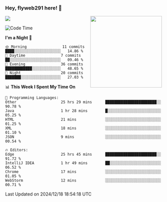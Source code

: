 ### Hey, flyweb291 here! 👋

![](https://metrics.lecoq.io/cherry291?template=classic&config.timezone=Asia%2FShanghai)
<img align='right' src="https://media.giphy.com/media/M9gbBd9nbDrOTu1Mqx/giphy.gif" width="230">
<!-- ![](https://github-readme-stats-ouuan.vercel.app/api?username=flyweb291&theme=dark&show_icons=true) -->

<!--START_SECTION:waka-->
![Code Time](http://img.shields.io/badge/Code%20Time-651%20hrs%2028%20mins-blue)

**I'm a Night 🦉** 

```text
🌞 Morning                11 commits          ████░░░░░░░░░░░░░░░░░░░░░   14.86 % 
🌆 Daytime                7 commits           ██░░░░░░░░░░░░░░░░░░░░░░░   09.46 % 
🌃 Evening                36 commits          ████████████░░░░░░░░░░░░░   48.65 % 
🌙 Night                  20 commits          ███████░░░░░░░░░░░░░░░░░░   27.03 % 
```


📊 **This Week I Spent My Time On** 

```text
💬 Programming Languages: 
Other                    25 hrs 29 mins      ███████████████████████░░   90.78 % 
Java                     1 hr 28 mins        █░░░░░░░░░░░░░░░░░░░░░░░░   05.25 % 
HTML                     21 mins             ░░░░░░░░░░░░░░░░░░░░░░░░░   01.25 % 
XML                      18 mins             ░░░░░░░░░░░░░░░░░░░░░░░░░   01.10 % 
JSON                     9 mins              ░░░░░░░░░░░░░░░░░░░░░░░░░   00.54 % 

🔥 Editors: 
Edge                     25 hrs 45 mins      ███████████████████████░░   91.72 % 
IntelliJ IDEA            1 hr 49 mins        ██░░░░░░░░░░░░░░░░░░░░░░░   06.52 % 
Chrome                   17 mins             ░░░░░░░░░░░░░░░░░░░░░░░░░   01.05 % 
WebStorm                 12 mins             ░░░░░░░░░░░░░░░░░░░░░░░░░   00.71 % 
```


 Last Updated on 2024/12/18 18:54:18 UTC
<!--END_SECTION:waka-->

<!--
**flyweb291/数字游牧人** is a ✨ _special_ ✨ repository because its `README.md` (this file) appears on your GitHub profile.

Here are some ideas to get you started:

- 🔭 I’m currently working on ...
- 🌱 I’m currently learning ...
- 👯 I’m looking to collaborate on ...
- 🤔 I’m looking for help with ...
- 💬 Ask me about ...
- 📫 How to reach me: ...
- 😄 Pronouns: ...
- ⚡ Fun fact: ...
-->
